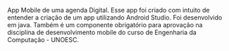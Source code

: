 App Mobile de uma agenda Digital.
Esse app foi criado com intuito de entender a criação de um app utilizando Android Studio. Foi desenvolvido em java.
Também é um componente obrigatório para aprovação na disciplina de desenvolvimento mobile do curso de Engenharia da Computação - UNOESC.

